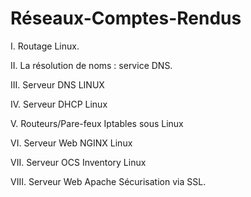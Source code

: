 # Réseaux-Comptes-Rendus

I. Routage Linux.

II. La résolution de noms : service DNS.

III. Serveur DNS LINUX

IV. Serveur DHCP Linux

V. Routeurs/Pare-feux Iptables sous Linux

VI. Serveur Web NGINX Linux

VII. Serveur OCS Inventory Linux

VIII. Serveur Web Apache Sécurisation via SSL.

